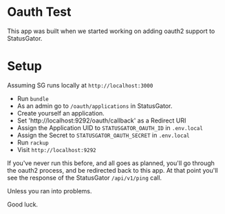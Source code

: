 # Oauth Test

This app was built when we started working on adding oauth2 support to
StatusGator.

# Setup

Assuming SG runs locally at `http://localhost:3000`

* Run `bundle`
* As an admin go to `/oauth/applications` in StatusGator.
* Create yourself an application.
* Set 'http://localhost:9292/oauth/callback' as a Redirect URI
* Assign the Application UID to `STATUSGATOR_OAUTH_ID` in `.env.local`
* Assign the Secret to `STATUSGATOR_OAUTH_SECRET` in `.env.local`
* Run `rackup`
* Visit `http://localhost:9292`

If you've never run this before, and all goes as planned, you'll go through
the oauth2 process, and be redirected back to this app.  At that point you'll
see the response of the StatusGator `/api/v1/ping` call.

Unless you ran into problems.


Good luck.
